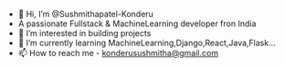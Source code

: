 - 👋 Hi, I’m @Sushmithapatel-Konderu
- A passionate Fullstack & MachineLearning developer fron India
- 👀 I’m interested in building projects
- 🌱 I’m currently learning MachineLearning,Django,React,Java,Flask...
- 📫 How to reach me - konderusushmitha@gmail.com




